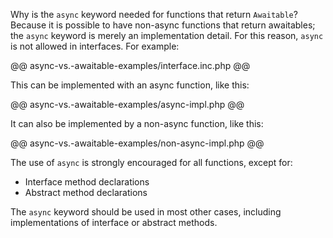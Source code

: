 Why is the `async` keyword needed for functions that return `Awaitable`? Because it is possible to have non-async functions that
return awaitables; the `async` keyword is merely an implementation detail. For this reason, `async` is not allowed in interfaces. For example:

@@ async-vs.-awaitable-examples/interface.inc.php @@

This can be implemented with an async function, like this:

@@ async-vs.-awaitable-examples/async-impl.php @@

It can also be implemented by a non-async function, like this:

@@ async-vs.-awaitable-examples/non-async-impl.php @@

The use of `async` is strongly encouraged for all functions, except for:
- Interface method declarations
- Abstract method declarations

The `async` keyword should be used in most other cases, including implementations of interface or abstract methods.

